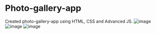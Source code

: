 # Photo-gallery-app
Created photo-gallery-app using HTML, CSS and Advanced JS.
![image](https://user-images.githubusercontent.com/102850517/228859037-cb06a1e2-aff1-4e50-8b80-7f31938b399d.png)
![image](https://user-images.githubusercontent.com/102850517/228859150-c84e918d-0b8e-4fab-8094-376ac04ebe92.png)
![image](https://user-images.githubusercontent.com/102850517/228859309-cbdda5c6-a4b6-419b-920a-c0e95f5f2a7f.png)

